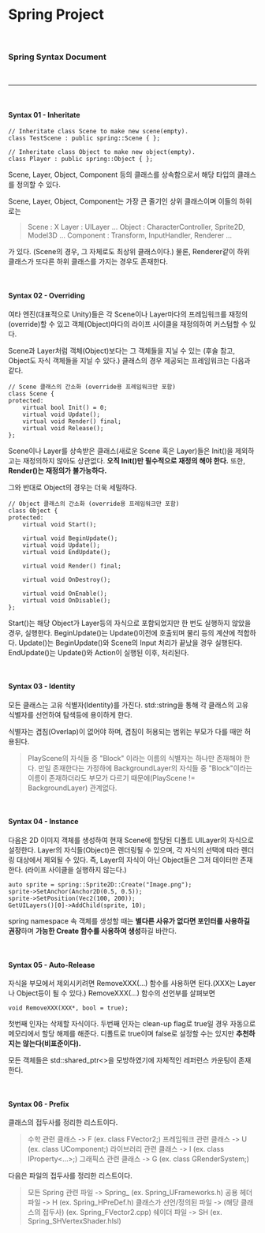 # Spring Project
<br>

### Spring Syntax Document

<br>

---

<br>

#### Syntax 01 - Inheritate

```
// Inheritate class Scene to make new scene(empty).
class TestScene : public spring::Scene { };

// Inheritate class Object to make new object(empty).
class Player : public spring::Object { };
```

Scene, Layer, Object, Component 등의 클래스를 상속함으로서 해당 타입의 클래스를 정의할 수 있다.

Scene, Layer, Object, Component는 가장 큰 줄기인 상위 클래스이며 이들의 하위로는

>Scene : X
>Layer : UILayer ...
>Object : CharacterController, Sprite2D, Model3D ...
>Component : Transform, InputHandler, Renderer ...

가 있다. (Scene의 경우, 그 자체로도 최상위 클래스이다.) 물론, Renderer같이 하위 클래스가 또다른 하위 클래스를 가지는 경우도 존재한다.

<br>

#### Syntax 02 - Overriding

여타 엔진(대표적으로 Unity)들은 각 Scene이나 Layer마다의 프레임워크를 재정의(override)할 수 있고 객체(Object)마다의 라이프 사이클을 재정의하여 커스텀할 수 있다.

Scene과 Layer처럼 객체(Object)보다는 그 객체들을 지닐 수 있는 (후술 참고, Object도 자식 객체들을 지닐 수 있다.) 클래스의 경우 제공되는 프레임워크는 다음과 같다.

```
// Scene 클래스의 간소화 (override용 프레임워크만 포함)
class Scene {
protected:
    virtual bool Init() = 0;
    virtual void Update();
    virtual void Render() final;
    virtual void Release();
};
```

Scene이나 Layer를 상속받은 클래스(새로운 Scene 혹은 Layer)들은 Init()을 제외하고는 재정의하지 않아도 상관없다. **오직 Init()만 필수적으로 재정의 해야 한다.** 또한, **Render()는 재정의가 불가능하다.**

그와 반대로 Object의 경우는 더욱 세밀하다.

```
// Object 클래스의 간소화 (override용 프레임워크만 포함)
class Object {
protected:
    virtual void Start();
    
    virtual void BeginUpdate();
    virtual void Update();
    virtual void EndUpdate();
    
    virtual void Render() final;
    
    virtual void OnDestroy();
    
    virtual void OnEnable();
    virtual void OnDisable();
};
```

Start()는 해당 Object가 Layer등의 자식으로 포함되었지만 한 번도 실행하지 않았을 경우, 실행한다.
BeginUpdate()는 Update()이전에 호출되며 물리 등의 계산에 적합하다.
Update()는 BeginUpdate()와 Scene의 Input 처리가 끝났을 경우 실행된다.
EndUpdate()는 Update()와 Action이 실행된 이후, 처리된다.

<br>

#### Syntax 03 - Identity

모든 클래스는 고유 식별자(Identity)를 가진다. std::string을 통해 각 클래스의 고유 식별자를 선언하여 탐색등에 용이하게 한다.

식별자는 겹침(Overlap)이 없어야 하며, 겹침이 허용되는 범위는 부모가 다를 때만 허용된다.

>PlayScene의 자식들 중 "Block" 이라는 이름의 식별자는 하나만 존재해야 한다.
>만일 존재한다는 가정하에 BackgroundLayer의 자식들 중 "Block"이라는 이름이 존재하더라도
>부모가 다르기 때문에(PlayScene != BackgroundLayer) 관계없다.

<br>

#### Syntax 04 - Instance

다음은 2D 이미지 객체를 생성하여 현재 Scene에 할당된 디폴트 UILayer의 자식으로 설정한다.
Layer의 자식들(Object)은 렌더링될 수 있으며, 각 자식의 선택에 따라 렌더링 대상에서 제외될 수 있다.
즉, Layer의 자식이 아닌 Object들은 그저 데이터만 존재한다. (라이프 사이클을 실행하지 않는다.)

```
auto sprite = spring::Sprite2D::Create("Image.png");
sprite->SetAnchor(Anchor2D(0.5, 0.5));
sprite->SetPosition(Vec2(100, 200));
GetUILayers()[0]->AddChild(sprite, 10);
```

spring namespace 속 객체를 생성할 때는 **별다른 사유가 없다면 포인터를 사용하길 권장**하며 **가능한 Create 함수를 사용하여 생성**하길 바란다.

<br>

#### Syntax 05 - Auto-Release

자식을 부모에서 제외시키려면 RemoveXXX(...) 함수를 사용하면 된다.(XXX는 Layer나 Object등이 될 수 있다.) RemoveXXX(...) 함수의 선언부를 살펴보면
```
void RemoveXXX(XXX*, bool = true);
```
첫번째 인자는 삭제할 자식이다. 두번째 인자는 clean-up flag로 true일 경우 자동으로 메모리에서 할당 해제를 해준다. 디폴트로 true이며 false로 설정할 수는 있지만 **추천하지는 않는다(비표준이다).**

모든 객체들은 std::shared_ptr<>을 모방하였기에 자체적인 레퍼런스 카운팅이 존재한다.

<br>

#### Syntax 06 - Prefix

클래스의 접두사를 정리한 리스트이다.

> 수학 관련 클래스 -> F  (ex. class FVector2;)
> 프레임워크 관련 클래스 -> U  (ex. class UComponent;)
> 라이브러리 관련 클래스 -> I  (ex. class IProperty<...>;)
> 그래픽스 관련 클래스 -> G  (ex. class GRenderSystem;)

다음은 파일의 접두사를 정리한 리스트이다.

> 모든 Spring 관련 파일 -> Spring_  (ex. Spring_UFrameworks.h)
> 공용 헤더 파일 -> H  (ex. Spring_HPreDef.h)
> 클래스가 선언/정의된 파일 -> (해당 클래스의 접두사)  (ex. Spring_FVector2.cpp)
> 쉐이더 파일 -> SH  (ex. Spring_SHVertexShader.hlsl)
